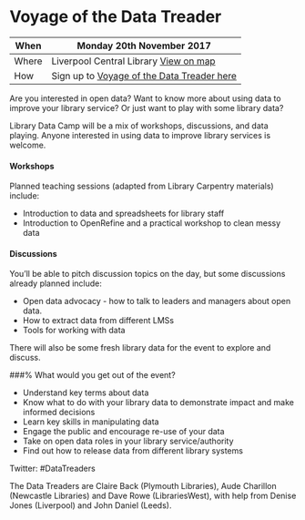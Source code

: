 Voyage of the Data Treader
==========================

| When | Monday 20th November 2017 |
| ---- | -------------------- |
| Where | Liverpool Central Library [View on map](https://maps.google.com/maps?hl=en-GB&q=53.40993169999999,-2.980787100000043&sll=53.40993169999999,-2.980787100000043&z=13&markers=53.40993169999999,-2.980787100000043)  |
| How | Sign up to [Voyage of the Data Treader here](https://www.eventbrite.co.uk/e/voyage-of-the-data-treader-library-data-camp-2017-registration-37308706345) |

Are you interested in open data? Want to know more about using data to improve your library service? Or just want to play with some library data?

Library Data Camp will be a mix of workshops, discussions, and data playing. Anyone interested in using data to improve library services is welcome.

#### Workshops

Planned teaching sessions (adapted from Library Carpentry materials) include:

- Introduction to data and spreadsheets for library staff
- Introduction to OpenRefine and a practical workshop to clean messy data

#### Discussions

You’ll be able to pitch discussion topics on the day, but some discussions already planned include:

- Open data advocacy - how to talk to leaders and managers about open data.
- How to extract data from different LMSs
- Tools for working with data


There will also be some fresh library data for the event to explore and discuss.

###% What would you get out of the event?

- Understand key terms about data
- Know what to do with your library data to demonstrate impact and make informed decisions
- Learn key skills in manipulating data
- Engage the public and encourage re-use of your data
- Take on open data roles in your library service/authority
- Find out how to release data from different library systems

Twitter: #DataTreaders

The Data Treaders are Claire Back (Plymouth Libraries), Aude Charillon (Newcastle Libraries) and Dave Rowe (LibrariesWest), with help from Denise Jones (Liverpool) and John Daniel (Leeds).
